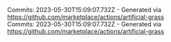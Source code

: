 Commits: 2023-05-30T15:09:07.732Z - Generated via https://github.com/marketplace/actions/artificial-grass
<br>
Commits: 2023-05-30T15:09:07.732Z - Generated via https://github.com/marketplace/actions/artificial-grass
<br>

